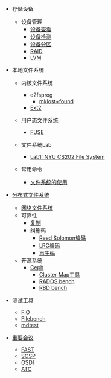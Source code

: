 * 存储设备
  * 设备管理
    * [设备查看](/disk-list.md)
    * [设备检测](/disk-check.md)
    * [设备分区](/disk-partition.md)
    * [RAID](/linux-raid.md)
    * [LVM](/linux-lvm.md)
* 本地文件系统
  * 内核文件系统
    * e2fsprog
      * [mklost+found](/mklost+found.md)
    * [Ext2](/file-system-ext2.md) 
  * 用户态文件系统
    * [FUSE](/fuse.md)
  * 文件系统Lab    
    * [Lab1: NYU CS202 File System](/nyu-cs202-file-system-lab.md)
    
  * 常用命令
    * [文件系统的使用](/file-system-usage.md)
  
* [分布式文件系统](/distributed-file-system.md)
  * [网络文件系统](/network-file-system.md)
  * 可靠性
    * [复制](/replication.md)
    * 纠删码
      * [Reed Solomon编码](/erasure-coding/reed-solomon.md)
      * [LRC编码](/erasure-coding/locally-repairable-code.md)
      * [再生码](/erasure-coding/regenerating-code.md)
  * 开源系统
    * [Ceph](/ceph-install.md)
        * [Cluster Map工具](/ceph-cluster-map.md)  
        * [RADOS bench](/ceph-rados-bench.md)
        * [RBD bench](/ceph-rbd-bench.md)

* 测试工具
    * [FIO](/fio.md)
    * [Filebench](/filebench.md)
    * [mdtest](/mdtest.md)

* [重要会议](/conference.md)
    * [FAST](/fast.md)
    * [SOSP](/sosp.md)
    * [OSDI](/osdi.md)
    * [ATC](/atc.md)
